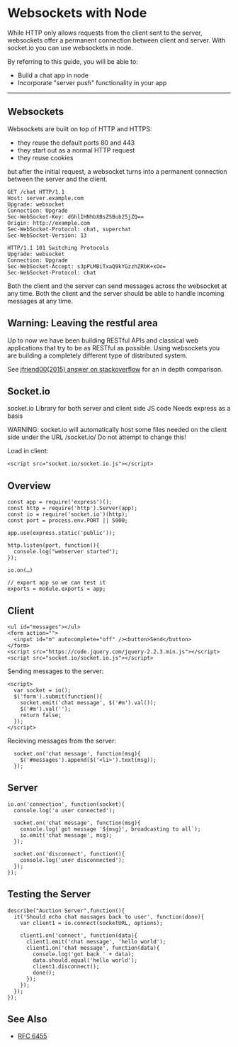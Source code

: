 Websockets with Node
===========

While HTTP only allows requests from the client sent to the server,
websockets offer a permanent connection between client and server.
With socket.io you can use websockets in node.

By referring to this guide, you will be able to:

* Build a chat app in node
* Incorporate "server push" functionality in your app


-------------------------------------------------------------

Websockets
-------

Websockets are built on top of HTTP and HTTPS:

* they reuse the default ports 80 and 443
* they start out as a normal HTTP request
* they reuse cookies

but after the initial request, a websocket turns into
a permanent connection between the server and the client.


```
GET /chat HTTP/1.1
Host: server.example.com
Upgrade: websocket
Connection: Upgrade
Sec-WebSocket-Key: dGhlIHNhbXBsZSBub25jZQ==
Origin: http://example.com
Sec-WebSocket-Protocol: chat, superchat
Sec-WebSocket-Version: 13

HTTP/1.1 101 Switching Protocols
Upgrade: websocket
Connection: Upgrade
Sec-WebSocket-Accept: s3pPLMBiTxaQ9kYGzzhZRbK+xOo=
Sec-WebSocket-Protocol: chat
```

Both the client and the server can send messages across
the websocket at any time.  Both the client and the
server should be able to handle incoming messages at any time.

Warning: Leaving the restful area
--------

Up to now we have been building RESTful APIs and classical
web applications that try to be as RESTful as possible.
Using websockets you are building a completely different
type of distributed system.

See [jfriend00(2015) answer on stackoverflow](https://stackoverflow.com/questions/29925955/what-are-the-pitfalls-of-using-websockets-in-place-of-restful-http#answer-29933428) for an in depth comparison.


Socket.io
----

socket.io
Library for both server and client side JS code
Needs express as a basis

WARNING:
socket.io will automatically host some files needed on the client side under the URL /socket.io/  Do not attempt to change this!


Load in client:

```
<script src="socket.io/socket.io.js"></script>
```


## Overview


```
const app = require('express')();
const http = require('http').Server(app);
const io = require('socket.io')(http);
const port = process.env.PORT || 5000;

app.use(express.static('public'));

http.listen(port, function(){
  console.log("webserver started");
});

io.on(…)

// export app so we can test it
exports = module.exports = app;

```

## Client

```
<ul id="messages"></ul>
<form action="">
  <input id="m" autocomplete="off" /><button>Send</button>
</form>
<script src="https://code.jquery.com/jquery-2.2.3.min.js"></script>
<script src="socket.io/socket.io.js"></script>
```

Sending messages to the server:

```
<script>
  var socket = io();
  $('form').submit(function(){
    socket.emit('chat message', $('#m').val());
    $('#m').val('');
    return false;
  });
</script>
```

Recieving messages from the server:

```
  socket.on('chat message', function(msg){
    $('#messages').append($('<li>').text(msg));
  });
```





## Server

```
io.on('connection', function(socket){
  console.log('a user connected');

  socket.on('chat message', function(msg){
    console.log(`got message '${msg}', broadcasting to all`);
    io.emit('chat message', msg);
  });

  socket.on('disconnect', function(){
    console.log('user disconnected');
  });
});
```

## Testing the Server

```
describe("Auction Server",function(){
  it('Should echo chat massages back to user', function(done){
    var client1 = io.connect(socketURL, options);

    client1.on('connect', function(data){
      client1.emit('chat message', 'hello world');
      client1.on('chat message', function(data){
        console.log('got back ' + data);
        data.should.equal('hello world');
        client1.disconnect();
        done();
      });
    });
  });
});

```






See Also
-----

* [RFC 6455](https://tools.ietf.org/html/rfc6455)
